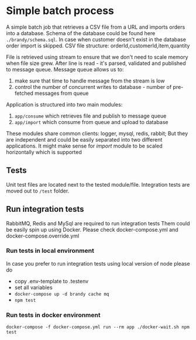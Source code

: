 # Simple batch process

A simple batch job that retrieves a CSV file from a URL and imports orders into a database.
Schema of the database could be found here `./brandy/schema.sql`.
In case when customer doesn't exist in the database order import is skipped.
CSV file structure: orderId,customerId,item,quantity


File is retrieved using stream to ensure that we don't need to scale memory when file size grew.
After line is read - it's parsed, validated and published to message queue.
Message queue allows us to:
1. make sure that time to handle message from the stream is low
2. control the number of concurrent writes to database - number of pre-fetched messages from queue


Application is structured into two main modules:
1. `app/consume` which retrieves file and publish to message queue
2. `app/import` which consume from queue and upload to database

These modules share common clients: logger, mysql, redis, rabbit;
But they are independent and could be easily separated into two different applications.
It might make sense for *import* module to be scaled horizontally which is supported


## Tests

Unit test files are located next to the tested module/file.
Integration tests are moved out to `/test` folder.


## Run integration tests
RabbitMQ, Redis and MySql are required to run integration tests
Them could be easily spin up using Docker. Please check docker-compose.yml and docker-compose.override.yml


### Run tests in local environment
In case you prefer to run integration tests using local version of node please do
* copy .env-template to .testenv
* set all variables
* `docker-compose up -d brandy cache mq`
* `npm test`

### Run tests in docker environment
`docker-compose -f docker-compose.yml run --rm app ./docker-wait.sh npm test`
